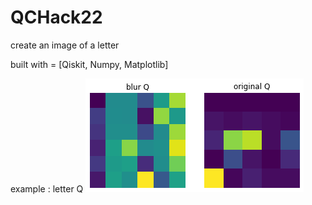 # QCHack22

create an image of a letter

built with = [Qiskit, Numpy, Matplotlib]

example : letter Q
![](download.png)


